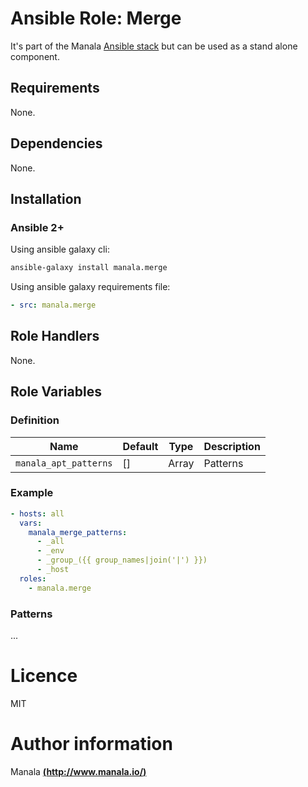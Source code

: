 # Ansible Role: Merge

It's part of the Manala <a href="http://www.manala.io" target="_blank">Ansible stack</a> but can be used as a stand alone component.

## Requirements

None.

## Dependencies

None.

## Installation

### Ansible 2+

Using ansible galaxy cli:

```bash
ansible-galaxy install manala.merge
```

Using ansible galaxy requirements file:

```yaml
- src: manala.merge
```

## Role Handlers

None.

## Role Variables

### Definition

| Name                  | Default | Type  | Description |
| --------------------- | ------- | ----- | ----------- |
| `manala_apt_patterns` | []      | Array | Patterns    |

### Example

```yaml
- hosts: all
  vars:
    manala_merge_patterns:
      - _all
      - _env
      - _group_({{ group_names|join('|') }})
      - _host
  roles:
    - manala.merge
```

### Patterns

...

# Licence

MIT

# Author information

Manala [**(http://www.manala.io/)**](http://www.manala.io)
